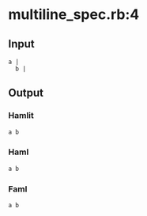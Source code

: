 # multiline\_spec.rb:4
## Input
```haml
a |
  b |

```

## Output
### Hamlit
```html
a b

```

### Haml
```html
a b 

```

### Faml
```html
a b 

```
